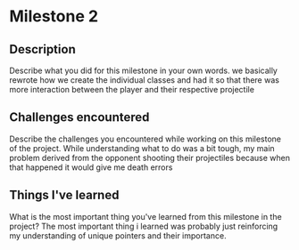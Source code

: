 # Milestone 2

## Description
Describe what you did for this milestone in your own words.
we basically rewrote how we create the individual classes and had it so that there was more interaction between the player and their respective projectile
## Challenges encountered
Describe the challenges you encountered while working on this milestone of the project.
While understanding what to do was a bit tough, my main problem derived from the opponent shooting their projectiles because when that happened it would give me death errors
## Things I've learned
What is the most important thing you've learned from this milestone in the project?
The most important thing i learned was probably just reinforcing my understanding of unique pointers and their importance.
